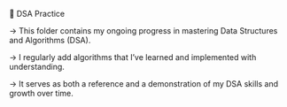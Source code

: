 📁 DSA Practice

-> This folder contains my ongoing progress in mastering Data Structures and Algorithms (DSA).

-> I regularly add algorithms that I’ve learned and implemented with understanding.

-> It serves as both a reference and a demonstration of my DSA skills and growth over time.

